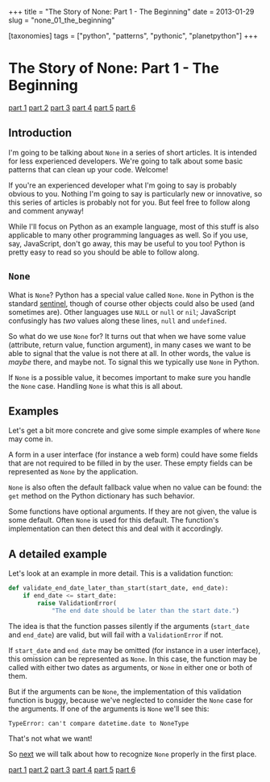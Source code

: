 +++
title = "The Story of None: Part 1 - The Beginning"
date = 2013-01-29
slug = "none_01_the_beginning"

[taxonomies]
tags = ["python", "patterns", "pythonic", "planetpython"]
+++

# The Story of None: Part 1 - The Beginning

[part 1](@/posts/none_01_the_beginning.md)
[part 2](@/posts/none_02_recognizing.md)
[part 3](@/posts/none_03_handling.md)
[part 4](@/posts/none_04_guard_clauses.md)
[part 5](@/posts/none_05_more_on_guarding.md)
[part 6](@/posts/none_06_avoiding_it.md)

## Introduction

I'm going to be talking about `None` in a series of short articles. It
is intended for less experienced developers. We're going to talk about
some basic patterns that can clean up your code. Welcome!

If you're an experienced developer what I'm going to say is probably
obvious to you. Nothing I'm going to say is particularly new or
innovative, so this series of articles is probably not for you. But feel
free to follow along and comment anyway!

While I'll focus on Python as an example language, most of this stuff is
also applicable to many other programming languages as well. So if you
use, say, JavaScript, don't go away, this may be useful to you too!
Python is pretty easy to read so you should be able to follow along.

## `None`

What is `None`? Python has a special value called `None`. `None` in
Python is the standard
[sentinel](http://c2.com/cgi/wiki?SentinelPattern), though of course
other objects could also be used (and sometimes are). Other languages
use `NULL` or `null` or `nil`; JavaScript confusingly has _two_ values
along these lines, `null` and `undefined`.

So what do we use `None` for? It turns out that when we have some value
(attribute, return value, function argument), in many cases we want to
be able to signal that the value is not there at all. In other words,
the value is _maybe_ there, and maybe not. To signal this we typically
use `None` in Python.

If `None` is a possible value, it becomes important to make sure you
handle the `None` case. Handling `None` is what this is all about.

## Examples

Let's get a bit more concrete and give some simple examples of where
`None` may come in.

A form in a user interface (for instance a web form) could have some
fields that are not required to be filled in by the user. These empty
fields can be represented as `None` by the application.

`None` is also often the default fallback value when no value can be
found: the `get` method on the Python dictionary has such behavior.

Some functions have optional arguments. If they are not given, the value
is some default. Often `None` is used for this default. The function's
implementation can then detect this and deal with it accordingly.

## A detailed example

Let's look at an example in more detail. This is a validation function:

```python
def validate_end_date_later_than_start(start_date, end_date):
    if end_date <= start_date:
        raise ValidationError(
            "The end date should be later than the start date.")
```

The idea is that the function passes silently if the arguments
(`start_date` and `end_date`) are valid, but will fail with a
`ValidationError` if not.

If `start_date` and `end_date` may be omitted (for instance in a user
interface), this omission can be represented as `None`. In this case,
the function may be called with either two dates as arguments, or `None`
in either one or both of them.

But if the arguments can be `None`, the implementation of this
validation function is buggy, because we've neglected to consider the
`None` case for the arguments. If one of the arguments is `None` we'll
see this:

    TypeError: can't compare datetime.date to NoneType

That's not what we want!

So [next](@/posts/none_02_recognizing.md) we
will talk about how to recognize `None` properly in the first place.

[part 1](@/posts/none_01_the_beginning.md)
[part 2](@/posts/none_02_recognizing.md)
[part 3](@/posts/none_03_handling.md)
[part 4](@/posts/none_04_guard_clauses.md)
[part 5](@/posts/none_05_more_on_guarding.md)
[part 6](@/posts/none_06_avoiding_it.md)
